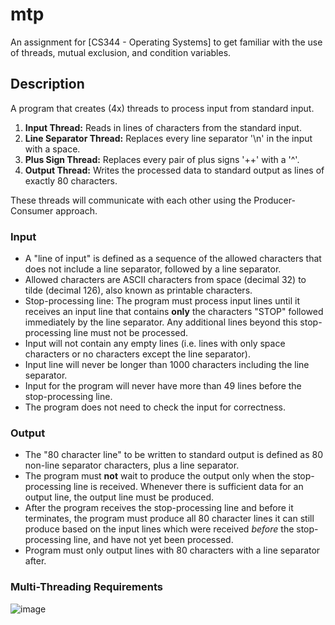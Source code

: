 # mtp
An assignment for [CS344 - Operating Systems] to get familiar with the use of threads, mutual exclusion, and condition variables.

## Description
A program that creates (4x) threads to process input from standard input.
1. **Input Thread:** Reads in lines of characters from the standard input.
2. **Line Separator Thread:** Replaces every line separator '\n' in the input with a space.
3. **Plus Sign Thread:** Replaces every pair of plus signs '++' with a '^'.
4. **Output Thread:** Writes the processed data to standard output as lines of exactly 80 characters.

These threads will communicate with each other using the Producer-Consumer approach.

### Input
- A "line of input" is defined as a sequence of the allowed characters that does not include a line separator, followed by a line separator.
- Allowed characters are ASCII characters from space (decimal 32) to tilde (decimal 126), also known as printable characters.
- Stop-processing line: The program must process input lines until it receives an input line that contains **only** the characters "STOP" followed immediately by the line separator. Any additional lines beyond this stop-processing line must not be processed.
- Input will not contain any empty lines (i.e. lines with only space characters or no characters except the line separator).
- Input line will never be longer than 1000 characters including the line separator.
- Input for the program will never have more than 49 lines before the stop-processing line.
- The program does not need to check the input for correctness.

### Output
- The "80 character line" to be written to standard output is defined as 80 non-line separator characters, plus a line separator.
- The program must **not** wait to produce the output only when the stop-processing line is received. Whenever there is sufficient data for an output line, the output line must be produced.
- After the program receives the stop-processing line and before it terminates, the program must produce all 80 character lines it can still produce based on the input lines which were received *before* the stop-processing line, and have not yet been processed.
- Program must only output lines with 80 characters with a line separator after.

### Multi-Threading Requirements
![image](https://github.com/wleejess/mtp/assets/29618012/33f297a9-4989-4494-94f1-f71bb4842774)

